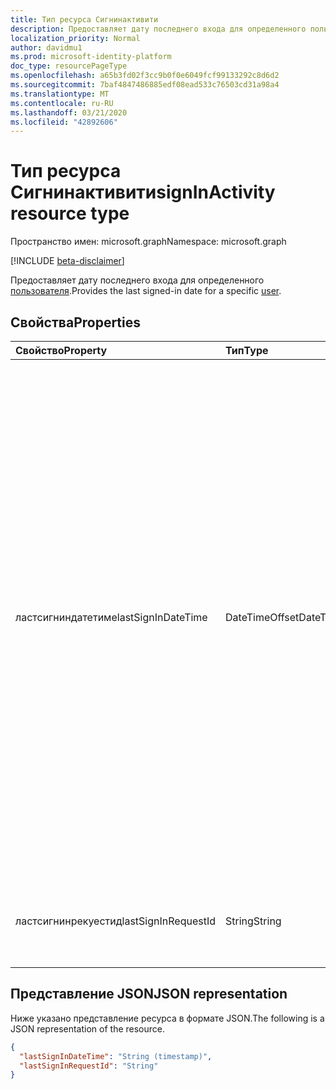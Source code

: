 ```yaml
---
title: Тип ресурса Сигнинактивити
description: Предоставляет дату последнего входа для определенного пользователя.
localization_priority: Normal
author: davidmu1
ms.prod: microsoft-identity-platform
doc_type: resourcePageType
ms.openlocfilehash: a65b3fd02f3cc9b0f0e6049fcf99133292c8d6d2
ms.sourcegitcommit: 7baf4847486885edf08ead533c76503cd31a98a4
ms.translationtype: MT
ms.contentlocale: ru-RU
ms.lasthandoff: 03/21/2020
ms.locfileid: "42892606"
---
```

# <a name="signinactivity-resource-type"></a><span data-ttu-id="b472a-103">Тип ресурса Сигнинактивити</span><span class="sxs-lookup"><span data-stu-id="b472a-103">signInActivity resource type</span></span>

<span data-ttu-id="b472a-104">Пространство имен: microsoft.graph</span><span class="sxs-lookup"><span data-stu-id="b472a-104">Namespace: microsoft.graph</span></span>

[!INCLUDE [beta-disclaimer](../../includes/beta-disclaimer.md)]

<span data-ttu-id="b472a-105">Предоставляет дату последнего входа для определенного [пользователя](user.md).</span><span class="sxs-lookup"><span data-stu-id="b472a-105">Provides the last signed-in date for a specific [user](user.md).</span></span>

## <a name="properties"></a><span data-ttu-id="b472a-106">Свойства</span><span class="sxs-lookup"><span data-stu-id="b472a-106">Properties</span></span>

| <span data-ttu-id="b472a-107">Свойство</span><span class="sxs-lookup"><span data-stu-id="b472a-107">Property</span></span>     | <span data-ttu-id="b472a-108">Тип</span><span class="sxs-lookup"><span data-stu-id="b472a-108">Type</span></span>        | <span data-ttu-id="b472a-109">Описание</span><span class="sxs-lookup"><span data-stu-id="b472a-109">Description</span></span> |
|:-------------|:------------|:------------|
|<span data-ttu-id="b472a-110">ластсигниндатетиме</span><span class="sxs-lookup"><span data-stu-id="b472a-110">lastSignInDateTime</span></span>|<span data-ttu-id="b472a-111">DateTimeOffset</span><span class="sxs-lookup"><span data-stu-id="b472a-111">DateTimeOffset</span></span>|<span data-ttu-id="b472a-112">Дата последнего входа для определенного пользователя.</span><span class="sxs-lookup"><span data-stu-id="b472a-112">The last sign-in date for a specific user.</span></span> <span data-ttu-id="b472a-113">С помощью этого поля можно вычислить время последнего входа пользователя в каталог.</span><span class="sxs-lookup"><span data-stu-id="b472a-113">You can use this field to calculate the last time a user signed in to the directory.</span></span> <span data-ttu-id="b472a-114">Это поле можно использовать для создания отчетов, например неактивных пользователей.</span><span class="sxs-lookup"><span data-stu-id="b472a-114">This field can be used to build reports, such as inactive users.</span></span> <span data-ttu-id="b472a-115">Метка времени представляет сведения о времени и дате с использованием формата ISO 8601 (всегда используется формат UTC).</span><span class="sxs-lookup"><span data-stu-id="b472a-115">The timestamp represents date and time information using ISO 8601 format and is always in UTC time.</span></span> <span data-ttu-id="b472a-116">Например, значение полуночи 1 января 2014 г. в формате UTC выглядит так: `'2014-01-01T00:00:00Z'`.</span><span class="sxs-lookup"><span data-stu-id="b472a-116">For example, midnight UTC on Jan 1, 2014 would look like this: `'2014-01-01T00:00:00Z'`.</span></span>|
|<span data-ttu-id="b472a-117">ластсигнинрекуестид</span><span class="sxs-lookup"><span data-stu-id="b472a-117">lastSignInRequestId</span></span>|<span data-ttu-id="b472a-118">String</span><span class="sxs-lookup"><span data-stu-id="b472a-118">String</span></span>|<span data-ttu-id="b472a-119">Идентификатор запроса последнего входа, выполненного этим пользователем.</span><span class="sxs-lookup"><span data-stu-id="b472a-119">Request ID of the last sign-in performed by this user.</span></span>|

## <a name="json-representation"></a><span data-ttu-id="b472a-120">Представление JSON</span><span class="sxs-lookup"><span data-stu-id="b472a-120">JSON representation</span></span>

<span data-ttu-id="b472a-121">Ниже указано представление ресурса в формате JSON.</span><span class="sxs-lookup"><span data-stu-id="b472a-121">The following is a JSON representation of the resource.</span></span>

<!-- {
  "blockType": "resource",
  "optionalProperties": [

  ],
  "@odata.type": "microsoft.graph.signInActivity",
  "baseType": null
}-->

```json
{
  "lastSignInDateTime": "String (timestamp)",
  "lastSignInRequestId": "String"
}
```

<!-- uuid: 16cd6b66-4b1a-43a1-adaf-3a886856ed98
2019-02-04 14:57:30 UTC -->
<!-- {
  "type": "#page.annotation",
  "description": "signInActivity resource",
  "keywords": "",
  "section": "documentation",
  "tocPath": ""
}-->